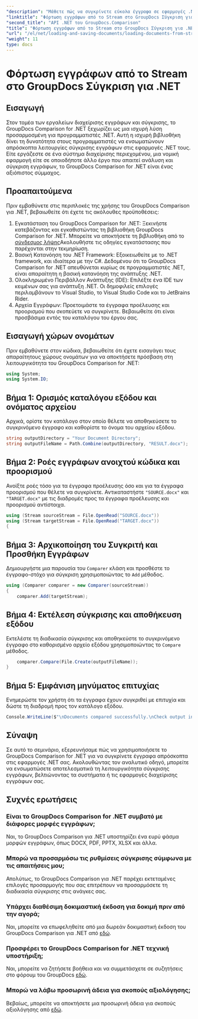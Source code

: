 ```yaml
---
"description": "Μάθετε πώς να συγκρίνετε εύκολα έγγραφα σε εφαρμογές .NET χρησιμοποιώντας το GroupDocs Comparison, μια ισχυρή βιβλιοθήκη .NET."
"linktitle": "Φόρτωση εγγράφων από το Stream στο GroupDocs Σύγκριση για .NET"
"second_title": "API .NET του GroupDocs.Comparison"
"title": "Φόρτωση εγγράφων από το Stream στο GroupDocs Σύγκριση για .NET"
"url": "/el/net/loading-and-saving-documents/loading-documents-from-stream/"
"weight": 11
type: docs
---
```

# Φόρτωση εγγράφων από το Stream στο GroupDocs Σύγκριση για .NET

## Εισαγωγή
Στον τομέα των εργαλείων διαχείρισης εγγράφων και σύγκρισης, το GroupDocs Comparison for .NET ξεχωρίζει ως μια ισχυρή λύση προσαρμοσμένη για προγραμματιστές .NET. Αυτή η ισχυρή βιβλιοθήκη δίνει τη δυνατότητα στους προγραμματιστές να ενσωματώνουν απρόσκοπτα λειτουργίες σύγκρισης εγγράφων στις εφαρμογές .NET τους. Είτε εργάζεστε σε ένα σύστημα διαχείρισης περιεχομένου, μια νομική εφαρμογή είτε σε οποιοδήποτε άλλο έργο που απαιτεί ανάλυση και σύγκριση εγγράφων, το GroupDocs Comparison for .NET είναι ένας αξιόπιστος σύμμαχος.
## Προαπαιτούμενα
Πριν εμβαθύνετε στις περιπλοκές της χρήσης του GroupDocs Comparison για .NET, βεβαιωθείτε ότι έχετε τις ακόλουθες προϋποθέσεις:
1. Εγκατάσταση του GroupDocs Comparison for .NET: Ξεκινήστε κατεβάζοντας και εγκαθιστώντας τη βιβλιοθήκη GroupDocs Comparison for .NET. Μπορείτε να αποκτήσετε τη βιβλιοθήκη από το [σύνδεσμος λήψης](https://releases.groupdocs.com/comparison/net/)Ακολουθήστε τις οδηγίες εγκατάστασης που παρέχονται στην τεκμηρίωση.
2. Βασική Κατανόηση του .NET Framework: Εξοικειωθείτε με το .NET framework, και ιδιαίτερα με την C#. Δεδομένου ότι το GroupDocs Comparison for .NET απευθύνεται κυρίως σε προγραμματιστές .NET, είναι απαραίτητη η βασική κατανόηση της ανάπτυξης .NET.
3. Ολοκληρωμένο Περιβάλλον Ανάπτυξης (IDE): Επιλέξτε ένα IDE των κειμένων σας για ανάπτυξη .NET. Οι δημοφιλείς επιλογές περιλαμβάνουν το Visual Studio, το Visual Studio Code και το JetBrains Rider.
4. Αρχεία Εγγράφων: Προετοιμάστε τα έγγραφα προέλευσης και προορισμού που σκοπεύετε να συγκρίνετε. Βεβαιωθείτε ότι είναι προσβάσιμα εντός του καταλόγου του έργου σας.

## Εισαγωγή χώρων ονομάτων
Πριν εμβαθύνετε στον κώδικα, βεβαιωθείτε ότι έχετε εισαγάγει τους απαραίτητους χώρους ονομάτων για να αποκτήσετε πρόσβαση στη λειτουργικότητα του GroupDocs Comparison for .NET:
```csharp
using System;
using System.IO;
```
## Βήμα 1: Ορισμός καταλόγου εξόδου και ονόματος αρχείου
Αρχικά, ορίστε τον κατάλογο στον οποίο θέλετε να αποθηκεύσετε το συγκρινόμενο έγγραφο και καθορίστε το όνομα του αρχείου εξόδου.
```csharp
string outputDirectory = "Your Document Directory";
string outputFileName = Path.Combine(outputDirectory, "RESULT.docx");
```
## Βήμα 2: Ροές εγγράφων ανοιχτού κώδικα και προορισμού
Ανοίξτε ροές τόσο για τα έγγραφα προέλευσης όσο και για τα έγγραφα προορισμού που θέλετε να συγκρίνετε. Αντικαταστήστε `"SOURCE.docx"` και `"TARGET.docx"` με τις διαδρομές προς τα έγγραφα προέλευσης και προορισμού αντίστοιχα.
```csharp
using (Stream sourceStream = File.OpenRead("SOURCE.docx"))
using (Stream targetStream = File.OpenRead("TARGET.docx"))
{
```
## Βήμα 3: Αρχικοποίηση του Συγκριτή και Προσθήκη Εγγράφων
Δημιουργήστε μια παρουσία του `Comparer` κλάση και προσθέστε το έγγραφο-στόχο για σύγκριση χρησιμοποιώντας το `Add` μέθοδος.
```csharp
using (Comparer comparer = new Comparer(sourceStream))
{
    comparer.Add(targetStream);
```
## Βήμα 4: Εκτέλεση σύγκρισης και αποθήκευση εξόδου
Εκτελέστε τη διαδικασία σύγκρισης και αποθηκεύστε το συγκρινόμενο έγγραφο στο καθορισμένο αρχείο εξόδου χρησιμοποιώντας το `Compare` μέθοδος.
```csharp
    comparer.Compare(File.Create(outputFileName));
}
```
## Βήμα 5: Εμφάνιση μηνύματος επιτυχίας
Ενημερώστε τον χρήστη ότι τα έγγραφα έχουν συγκριθεί με επιτυχία και δώστε τη διαδρομή προς τον κατάλογο εξόδου.
```csharp
Console.WriteLine($"\nDocuments compared successfully.\nCheck output in {outputDirectory}.");
```

## Σύναψη
Σε αυτό το σεμινάριο, εξερευνήσαμε πώς να χρησιμοποιήσετε το GroupDocs Comparison for .NET για να συγκρίνετε έγγραφα απρόσκοπτα στις εφαρμογές .NET σας. Ακολουθώντας τον αναλυτικό οδηγό, μπορείτε να ενσωματώσετε αποτελεσματικά τη λειτουργικότητα σύγκρισης εγγράφων, βελτιώνοντας τα συστήματα ή τις εφαρμογές διαχείρισης εγγράφων σας.
## Συχνές ερωτήσεις
### Είναι το GroupDocs Comparison for .NET συμβατό με διάφορες μορφές εγγράφων;
Ναι, το GroupDocs Comparison για .NET υποστηρίζει ένα ευρύ φάσμα μορφών εγγράφων, όπως DOCX, PDF, PPTX, XLSX και άλλα.
### Μπορώ να προσαρμόσω τις ρυθμίσεις σύγκρισης σύμφωνα με τις απαιτήσεις μου;
Απολύτως, το GroupDocs Comparison για .NET παρέχει εκτεταμένες επιλογές προσαρμογής που σας επιτρέπουν να προσαρμόσετε τη διαδικασία σύγκρισης στις ανάγκες σας.
### Υπάρχει διαθέσιμη δοκιμαστική έκδοση για δοκιμή πριν από την αγορά;
Ναι, μπορείτε να επωφεληθείτε από μια δωρεάν δοκιμαστική έκδοση του GroupDocs Comparison για .NET από [εδώ](https://releases.groupdocs.com/).
### Προσφέρει το GroupDocs Comparison for .NET τεχνική υποστήριξη;
Ναι, μπορείτε να ζητήσετε βοήθεια και να συμμετάσχετε σε συζητήσεις στο φόρουμ του GroupDocs [εδώ](https://forum.groupdocs.com/c/comparison/12).
### Μπορώ να λάβω προσωρινή άδεια για σκοπούς αξιολόγησης;
Βεβαίως, μπορείτε να αποκτήσετε μια προσωρινή άδεια για σκοπούς αξιολόγησης από [εδώ](https://purchase.groupdocs.com/temporary-license/).